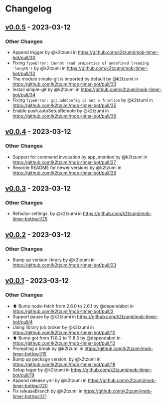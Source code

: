 # Changelog

## [v0.0.5](https://github.com/k2tzumi/mob-timer-bot/compare/v0.0.4...v0.0.5) - 2023-03-12
### Other Changes
- Append trigger by @k2tzumi in https://github.com/k2tzumi/mob-timer-bot/pull/30
- Fixing `TypeError: Cannot read properties of undefined (reading 'length')` by @k2tzumi in https://github.com/k2tzumi/mob-timer-bot/pull/32
- The module simple-git is imported by default by @k2tzumi in https://github.com/k2tzumi/mob-timer-bot/pull/33
- Install simple-git by @k2tzumi in https://github.com/k2tzumi/mob-timer-bot/pull/34
- Fixing `TypeError: git.addConfig is not a function` by @k2tzumi in https://github.com/k2tzumi/mob-timer-bot/pull/35
- Enable push.autoSetupRemote by @k2tzumi in https://github.com/k2tzumi/mob-timer-bot/pull/36

## [v0.0.4](https://github.com/k2tzumi/mob-timer-bot/compare/v0.0.3...v0.0.4) - 2023-03-12
### Other Changes
- Support for command invocation by app_mention by @k2tzumi in https://github.com/k2tzumi/mob-timer-bot/pull/27
- Rewrote README for newer versions by @k2tzumi in https://github.com/k2tzumi/mob-timer-bot/pull/29

## [v0.0.3](https://github.com/k2tzumi/mob-timer-bot/compare/v0.0.2...v0.0.3) - 2023-03-12
### Other Changes
- Refactor settings. by @k2tzumi in https://github.com/k2tzumi/mob-timer-bot/pull/25

## [v0.0.2](https://github.com/k2tzumi/mob-timer-bot/compare/v0.0.1...v0.0.2) - 2023-03-12
### Other Changes
- Bump up version library by @k2tzumi in https://github.com/k2tzumi/mob-timer-bot/pull/23

## [v0.0.1](https://github.com/k2tzumi/mob-timer-bot/commits/v0.0.1) - 2023-03-12
### Other Changes
- ⬆️ Bump node-fetch from 2.6.0 to 2.6.1 by @dependabot in https://github.com/k2tzumi/mob-timer-bot/pull/2
- Support pause by @k2tzumi in https://github.com/k2tzumi/mob-timer-bot/pull/4
- Using library job broker by @k2tzumi in https://github.com/k2tzumi/mob-timer-bot/pull/10
- ⬆️ Bump got from 11.8.2 to 11.8.5 by @dependabot in https://github.com/k2tzumi/mob-timer-bot/pull/12
- Prompting a break by @k2tzumi in https://github.com/k2tzumi/mob-timer-bot/pull/15
- Bump up package version. by @k2tzumi in https://github.com/k2tzumi/mob-timer-bot/pull/18
- Setup tagpr by @k2tzumi in https://github.com/k2tzumi/mob-timer-bot/pull/19
- Append release yml by @k2tzumi in https://github.com/k2tzumi/mob-timer-bot/pull/20
- Fix releaseBranch by @k2tzumi in https://github.com/k2tzumi/mob-timer-bot/pull/21
